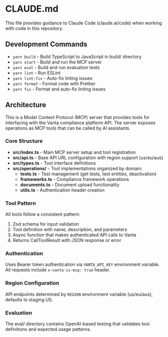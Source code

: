 # CLAUDE.md

This file provides guidance to Claude Code (claude.ai/code) when working with code in this repository.

## Development Commands

- `yarn build` - Build TypeScript to JavaScript in build/ directory
- `yarn start` - Build and run the MCP server
- `yarn eval` - Build and run evaluation tests
- `yarn lint` - Run ESLint
- `yarn lint:fix` - Auto-fix linting issues
- `yarn format` - Format code with Prettier
- `yarn fix` - Format and auto-fix linting issues

## Architecture

This is a Model Context Protocol (MCP) server that provides tools for interfacing with the Vanta compliance platform API. The server exposes operations as MCP tools that can be called by AI assistants.

### Core Structure

- **src/index.ts** - Main MCP server setup and tool registration
- **src/api.ts** - Base API URL configuration with region support (us/eu/aus)
- **src/types.ts** - Tool interface definitions
- **src/operations/** - Tool implementations organized by domain:
  - **tests.ts** - Test management (get tests, test entities, deactivation)
  - **frameworks.ts** - Compliance framework operations
  - **documents.ts** - Document upload functionality
  - **utils.ts** - Authentication header creation

### Tool Pattern

All tools follow a consistent pattern:
1. Zod schema for input validation
2. Tool definition with name, description, and parameters
3. Async function that makes authenticated API calls to Vanta
4. Returns CallToolResult with JSON response or error

### Authentication

Uses Bearer token authentication via `VANTA_API_KEY` environment variable. All requests include `x-vanta-is-mcp: true` header.

### Region Configuration

API endpoints determined by `REGION` environment variable (us/eu/aus), defaults to staging US.

### Evaluation

The eval/ directory contains OpenAI-based testing that validates tool definitions and expected usage patterns.